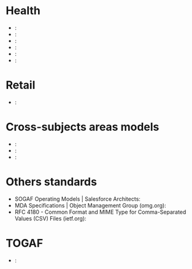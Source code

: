 # Health

+ : [](https://fhims.org/)
+ : [](https://www.ohdsi.org/data-standardization/the-common-data-model/)
+ : [](https://ohdsi.github.io/CommonDataModel/)
+ : [](https://wiki.hl7.org/RMIM_Diagram_Representation)
+ : []( https://www.hl7.org/fhir/)
+ : []( https://www.snomed.org/snomed-ct/Use-SNOMED-CT)

 
# Retail

+ : [](https://www.omg.org/retail-depository/arts-odm-73/)
 

# Cross-subjects areas models

+ : [](https://github.com/cloudinformationmodel/cloudinformationmodel)
+ : [](https://microsoft.github.io/CDM/)
+ : [](https://github.com/schemaorg/schemaorg)

 
# Others standards

+ SOGAF Operating Models | Salesforce Architects: [](https://architect.salesforce.com/govern/operating-models/sogaf-operating-models)
+ MDA Specifications | Object Management Group (omg.org): [](https://www.omg.org/mda/specs.htm)
+ RFC 4180 - Common Format and MIME Type for Comma-Separated Values (CSV) Files (ietf.org): [](https://datatracker.ietf.org/doc/html/rfc4180)


# TOGAF

+ : [](https://pubs.opengroup.org/architecture/togaf8-doc/arch/chap29.html)
